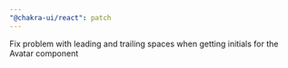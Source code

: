 ```yaml
---
"@chakra-ui/react": patch
---
```


Fix problem with leading and trailing spaces when getting initials for the
Avatar component
